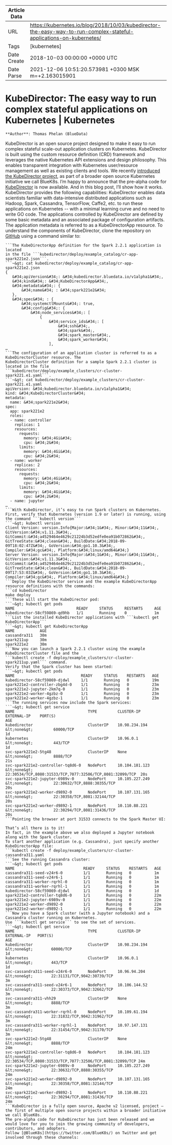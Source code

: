 |             Article Data             ||
| ----------------- | ----------------- |
| URL               | https://kubernetes.io/blog/2018/10/03/kubedirector-the-easy-way-to-run-complex-stateful-applications-on-kubernetes/        |
| Tags              | [kubernetes]       |
| Date Create       | 2018-10-03 00:00:00 &#43;0000 UTC |
| Date Parse        | 2021-12-06 10:51:20.573981 &#43;0300 MSK m=&#43;2.163015901  |

# KubeDirector: The easy way to run complex stateful applications on Kubernetes | Kubernetes

	
	
	
	
	**Author**: Thomas Phelan (BlueData)
KubeDirector is an open source project designed to make it easy to run complex stateful scale-out application clusters on Kubernetes. KubeDirector is built using the custom resource definition (CRD) framework and leverages the native Kubernetes API extensions and design philosophy. This enables transparent integration with Kubernetes user/resource management as well as existing clients and tools.
We recently [introduced the KubeDirector project](https://medium.com/@thomas_phelan/operation-stateful-introducing-bluek8s-and-kubernetes-director-aa204952f619/), as part of a broader open source Kubernetes initiative we call BlueK8s. I’m happy to announce that the pre-alpha
code for [KubeDirector](https://github.com/bluek8s/kubedirector/) is now available. And in this blog post, I’ll show how it works.
KubeDirector provides the following capabilities:
KubeDirector enables data scientists familiar with data-intensive distributed applications such as Hadoop, Spark, Cassandra, TensorFlow, Caffe2, etc. to run these applications on Kubernetes -- with a minimal learning curve and no need to write GO code. The applications controlled by KubeDirector are defined by some basic metadata and an associated package of configuration artifacts.  The application metadata is referred to as a KubeDirectorApp resource.
To understand the components of KubeDirector, clone the repository on [GitHub](https://github.com/bluek8s/kubedirector/) using a command similar to:
```git clone http://&lt;userid&gt;@github.com/bluek8s/kubedirector.
```The KubeDirectorApp definition for the Spark 2.2.1 application is located
in the file ```kubedirector/deploy/example_catalog/cr-app-spark221e2.json```.
```~&gt; cat kubedirector/deploy/example_catalog/cr-app-spark221e2.json
{
   &#34;apiVersion&#34;: &#34;kubedirector.bluedata.io/v1alpha1&#34;,
   &#34;kind&#34;: &#34;KubeDirectorApp&#34;,
   &#34;metadata&#34;: {
       &#34;name&#34; : &#34;spark221e2&#34;
   },
   &#34;spec&#34; : {
       &#34;systemctlMounts&#34;: true,
       &#34;config&#34;: {
           &#34;node_services&#34;: [
               {
                   &#34;service_ids&#34;: [
                       &#34;ssh&#34;,
                       &#34;spark&#34;,
                       &#34;spark_master&#34;,
                       &#34;spark_worker&#34;
                   ],
…
```The configuration of an application cluster is referred to as a KubeDirectorCluster resource. The
KubeDirectorCluster definition for a sample Spark 2.2.1 cluster is located in the file
```kubedirector/deploy/example_clusters/cr-cluster-spark221.e1.yaml```.
```~&gt; cat kubedirector/deploy/example_clusters/cr-cluster-spark221.e1.yaml
apiVersion: &#34;kubedirector.bluedata.io/v1alpha1&#34;
kind: &#34;KubeDirectorCluster&#34;
metadata:
  name: &#34;spark221e2&#34;
spec:
  app: spark221e2
  roles:
  - name: controller
    replicas: 1
    resources:
      requests:
        memory: &#34;4Gi&#34;
        cpu: &#34;2&#34;
      limits:
        memory: &#34;4Gi&#34;
        cpu: &#34;2&#34;
  - name: worker
    replicas: 2
    resources:
      requests:
        memory: &#34;4Gi&#34;
        cpu: &#34;2&#34;
      limits:
        memory: &#34;4Gi&#34;
        cpu: &#34;2&#34;
  - name: jupyter
…
```With KubeDirector, it’s easy to run Spark clusters on Kubernetes.
First, verify that Kubernetes (version 1.9 or later) is running, using the command ```kubectl version```
```~&gt; kubectl version
Client Version: version.Info{Major:&#34;1&#34;, Minor:&#34;11&#34;, GitVersion:&#34;v1.11.3&#34;, GitCommit:&#34;a4529464e4629c21224b3d52edfe0ea91b072862&#34;, GitTreeState:&#34;clean&#34;, BuildDate:&#34;2018-09-09T18:02:47Z&#34;, GoVersion:&#34;go1.10.3&#34;, Compiler:&#34;gc&#34;, Platform:&#34;linux/amd64&#34;}
Server Version: version.Info{Major:&#34;1&#34;, Minor:&#34;11&#34;, GitVersion:&#34;v1.11.3&#34;, GitCommit:&#34;a4529464e4629c21224b3d52edfe0ea91b072862&#34;, GitTreeState:&#34;clean&#34;, BuildDate:&#34;2018-09-09T17:53:03Z&#34;, GoVersion:&#34;go1.10.3&#34;, Compiler:&#34;gc&#34;, Platform:&#34;linux/amd64&#34;}                                    
```Deploy the KubeDirector service and the example KubeDirectorApp resource definitions with the commands:
```cd kubedirector
make deploy
```These will start the KubeDirector pod:
```~&gt; kubectl get pods
NAME                           READY     STATUS     RESTARTS     AGE
kubedirector-58cf59869-qd9hb   1/1       Running    0            1m     
```List the installed KubeDirector applications with ```kubectl get KubeDirectorApp```
```~&gt; kubectl get KubeDirectorApp
NAME           AGE
cassandra311   30m
spark211up     30m
spark221e2     30m
```Now you can launch a Spark 2.2.1 cluster using the example KubeDirectorCluster file and the
```kubectl create -f deploy/example_clusters/cr-cluster-spark211up.yaml``` command.
Verify that the Spark cluster has been started:
```~&gt; kubectl get pods
NAME                             READY     STATUS    RESTARTS   AGE
kubedirector-58cf59869-djdwl     1/1       Running   0          19m
spark221e2-controller-zbg4d-0    1/1       Running   0          23m
spark221e2-jupyter-2km7q-0       1/1       Running   0          23m
spark221e2-worker-4gzbz-0        1/1       Running   0          23m
spark221e2-worker-4gzbz-1        1/1       Running   0          23m
```The running services now include the Spark services:
```~&gt; kubectl get service
NAME                                TYPE         CLUSTER-IP        EXTERNAL-IP    PORT(S)                                                    AGE
kubedirector                        ClusterIP    10.98.234.194     &lt;none&gt;         60000/TCP                                                  1d
kubernetes                          ClusterIP    10.96.0.1         &lt;none&gt;         443/TCP                                                    1d
svc-spark221e2-5tg48                ClusterIP    None              &lt;none&gt;         8888/TCP                                                   21s
svc-spark221e2-controller-tq8d6-0   NodePort     10.104.181.123    &lt;none&gt;         22:30534/TCP,8080:31533/TCP,7077:32506/TCP,8081:32099/TCP  20s
svc-spark221e2-jupyter-6989v-0      NodePort     10.105.227.249    &lt;none&gt;         22:30632/TCP,8888:30355/TCP                                20s
svc-spark221e2-worker-d9892-0       NodePort     10.107.131.165    &lt;none&gt;         22:30358/TCP,8081:32144/TCP                                20s
svc-spark221e2-worker-d9892-1       NodePort     10.110.88.221     &lt;none&gt;         22:30294/TCP,8081:31436/TCP                                20s
```Pointing the browser at port 31533 connects to the Spark Master UI:

That’s all there is to it!
In fact, in the example above we also deployed a Jupyter notebook along with the Spark cluster.
To start another application (e.g. Cassandra), just specify another KubeDirectorApp file:
```kubectl create -f deploy/example_clusters/cr-cluster-cassandra311.yaml
```See the running Cassandra cluster:
```~&gt; kubectl get pods
NAME                              READY     STATUS    RESTARTS   AGE
cassandra311-seed-v24r6-0         1/1       Running   0          1m
cassandra311-seed-v24r6-1         1/1       Running   0          1m
cassandra311-worker-rqrhl-0       1/1       Running   0          1m
cassandra311-worker-rqrhl-1       1/1       Running   0          1m
kubedirector-58cf59869-djdwl      1/1       Running   0          1d
spark221e2-controller-tq8d6-0     1/1       Running   0          22m
spark221e2-jupyter-6989v-0        1/1       Running   0          22m
spark221e2-worker-d9892-0         1/1       Running   0          22m
spark221e2-worker-d9892-1         1/1       Running   0          22m
```Now you have a Spark cluster (with a Jupyter notebook) and a Cassandra cluster running on Kubernetes.
Use ```kubectl get service``` to see the set of services.
```~&gt; kubectl get service
NAME                                TYPE         CLUSTER-IP       EXTERNAL-IP   PORT(S)                                                   AGE
kubedirector                        ClusterIP    10.98.234.194    &lt;none&gt;        60000/TCP                                                 1d
kubernetes                          ClusterIP    10.96.0.1        &lt;none&gt;        443/TCP                                                   1d
svc-cassandra311-seed-v24r6-0       NodePort     10.96.94.204     &lt;none&gt;        22:31131/TCP,9042:30739/TCP                               3m
svc-cassandra311-seed-v24r6-1       NodePort     10.106.144.52    &lt;none&gt;        22:30373/TCP,9042:32662/TCP                               3m
svc-cassandra311-vhh29              ClusterIP    None             &lt;none&gt;        8888/TCP                                                  3m
svc-cassandra311-worker-rqrhl-0     NodePort     10.109.61.194    &lt;none&gt;        22:31832/TCP,9042:31962/TCP                               3m
svc-cassandra311-worker-rqrhl-1     NodePort     10.97.147.131    &lt;none&gt;        22:31454/TCP,9042:31170/TCP                               3m
svc-spark221e2-5tg48                ClusterIP    None             &lt;none&gt;        8888/TCP                                                  24m
svc-spark221e2-controller-tq8d6-0   NodePort     10.104.181.123   &lt;none&gt;        22:30534/TCP,8080:31533/TCP,7077:32506/TCP,8081:32099/TCP 24m
svc-spark221e2-jupyter-6989v-0      NodePort     10.105.227.249   &lt;none&gt;        22:30632/TCP,8888:30355/TCP                               24m
svc-spark221e2-worker-d9892-0       NodePort     10.107.131.165   &lt;none&gt;        22:30358/TCP,8081:32144/TCP                               24m
svc-spark221e2-worker-d9892-1       NodePort     10.110.88.221    &lt;none&gt;        22:30294/TCP,8081:31436/TCP                               24m
```KubeDirector is a fully open source, Apache v2 licensed, project – the first of multiple open source projects within a broader initiative we call BlueK8s.
The pre-alpha code for KubeDirector has just been released and we would love for you to join the growing community of developers, contributors, and adopters.
Follow [@BlueK8s](https://twitter.com/BlueK8s/) on Twitter and get involved through these channels:


	

	



